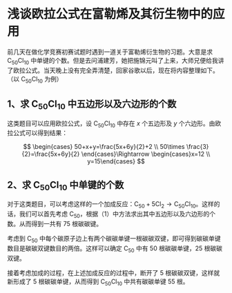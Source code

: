 # 浅谈欧拉公式在富勒烯及其衍生物中的应用


前几天在做化学竞赛初赛试题时遇到一道关于富勒烯衍生物的习题。大意是求 $\mathrm{C_{50}Cl_{10}}$ 中单键的个数。但是去问浦建芳，她把施锦元叫了上来，大师兄便给我讲了欧拉公式。当天晚上没有完全弄清楚，回家谷歌以后，现在将内容整理如下。（以 $\mathrm{C_{50}Cl_{10}}$ 为例）

## 1、求 $\mathrm{C_{50}Cl_{10}}$ 中五边形以及六边形的个数

这类题目可以应用欧拉公式，设 $\mathrm{C_{50}Cl_{10}}$ 中存在 $x$ 个五边形及 $y$ 个六边形。由欧拉公式可以得到结果：

$$ \begin{cases} 50+x+y=\frac{5x+6y}{2}+2 \\ 50\times \frac{3}{2}=\frac{5x+6y}{2} \end{cases}\Rightarrow \begin{cases}x=12 \\ y=15\end{cases} $$

## 2、求 $\mathrm{C_{50}Cl_{10}}$ 中单键的个数

对于这类题目，可以考虑这样的一个加成反应：$\mathrm{C_{50}+5Cl_{2}} \rightarrow \mathrm{C_{50}Cl_{10}}$。这样的话，我们可以首先考虑 $\mathrm{C_{50}}$，根据（1）中方法求出其中五边形以及六边形的个数。从而得到一共有 75 根碳碳键。

考虑到 $\mathrm{C_{50}}$ 中每个碳原子边上有两个碳碳单键一根碳碳双键，即可得到碳碳单键数目是碳碳双键数目的两倍。这样可以确定 $\mathrm{C_{50}}$ 中有 50 根碳碳单键，25 根碳碳双键。

接着考虑加成的过程，在上述加成反应的过程中，断开了 5 根碳碳双键，这样就新形成了 5 根碳碳单键，从而得到 $\mathrm{C_{50}Cl_{10}}$ 中共有碳碳单键 55 根。
